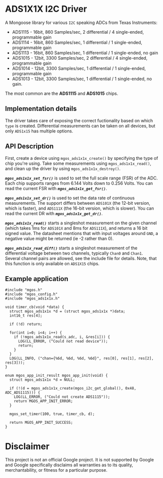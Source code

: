 # ADS1X1X I2C Driver

A Mongoose library for various `I2C` speaking ADCs from Texas Instruments:

*   ADS1115 - 16bit, 860 Samples/sec, 2 differential / 4 single-ended, programmable gain
*   ADS1114 - 16bit, 860 Samples/sec, 1 differential / 1 single-ended, programmable gain
*   ADS1113 - 16bit, 860 Samples/sec, 1 differential / 1 single-ended, no gain
*   ADS1015 - 12bit, 3300 Samples/sec, 2 differential / 4 single-ended, programmable gain
*   ADS1014 - 12bit, 3300 Samples/sec, 1 differential / 1 single-ended, programmable gain
*   ADS1013 - 12bit, 3300 Samples/sec, 1 differential / 1 single-ended, no gain.

The most common are the **ADS1115** and **ADS1015** chips.

## Implementation details

The driver takes care of exposing the correct fuctionality based on which `type`
is created. Differential measurements can be taken on all devices, but only
`ADS1x15` has multiple options.

## API Description

First, create a device using `mgos_ads1x1x_create()` by specifying the type of
chip you're using. Take some measurements using `mgos_ads1x1x_read()`, and
clean up the driver by using `mgos_ads1x1x_destroy()`.


***`mgos_ads1x1x_set_fsr()`*** is used to set the full scale range (FSR) of
the ADC. Each chip supports ranges from 6.144 Volts down to 0.256 Volts. You
can read the current FSR with ***`mgos_ads1x1x_get_fsr()`***.

***`mgos_ads1x1x_set_dr()`*** is used to set the data rate of continuous
measurements. The support differs between `ADS101X` (the 12-bit version,
which is faster), and `ADS111X` (the 16-bit version, which is slower). You
can read the current DR with ***`mgos_ads1x1x_get_dr()`***.

***`mgos_ads1x1x_read()`*** starts a singleshot measurement on the given
channel (which takes 1ms for `ADS101X` and 8ms for `ADS111X`), and
returns a 16 bit signed value. The datasheet mentions that with input
voltages around `GND`, a negative value might be returned (ie -2 rather
than 0).

***`mgos_ads1x1x_read_diff()`*** starts a singleshot measurement of
the differential voltage between two channels, typically `Chan0` and
`Chan1`. Several channel pairs are allowed, see the include file for
details. Note, that this function is only available on `ADS1X15` chips.

## Example application

```
#include "mgos.h"
#include "mgos_config.h"
#include "mgos_ads1x1x.h"

void timer_cb(void *data) {
  struct mgos_ads1x1x *d = (struct mgos_ads1x1x *)data;
  int16_t res[4];

  if (!d) return;

  for(int i=0; i<4; i++) {
    if (!mgos_ads1x1x_read(s_adc, i, &res[i])) {
      LOG(LL_ERROR, ("Could not read device"));
      return;
    }
  }
  LOG(LL_INFO, ("chan={%6d, %6d, %6d, %6d}", res[0], res[1], res[2], res[3]));
}

enum mgos_app_init_result mgos_app_init(void) {
  struct mgos_ads1x1x *d = NULL;

  if (!(d = mgos_ads1x1x_create(mgos_i2c_get_global(), 0x48, ADC_ADS1115))) {
    LOG(LL_ERROR, ("Could not create ADS1115"));
    return MGOS_APP_INIT_ERROR;
  }

  mgos_set_timer(100, true, timer_cb, d);

  return MGOS_APP_INIT_SUCCESS;
}

```

# Disclaimer

This project is not an official Google project. It is not supported by Google
and Google specifically disclaims all warranties as to its quality,
merchantability, or fitness for a particular purpose.
